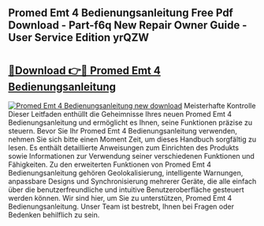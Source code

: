 ## Promed Emt 4 Bedienungsanleitung Free Pdf Download - Part-f6q New Repair Owner Guide - User Service Edition yrQZW

# <h2><a href="http://df10df.blite.top/?on=Promed+Emt+4+Bedienungsanleitung">🔗Download 👉🔴 Promed Emt 4 Bedienungsanleitung</a></h2>

[![Promed Emt 4 Bedienungsanleitung new download](https://i.imgur.com/lujVjoI.png)](http://df10df.blite.top/?on=Promed+Emt+4+Bedienungsanleitung)
Meisterhafte Kontrolle Dieser Leitfaden enthüllt die Geheimnisse Ihres neuen Promed Emt 4 Bedienungsanleitung und ermöglicht es Ihnen, seine Funktionen präzise zu steuern. Bevor Sie Ihr Promed Emt 4 Bedienungsanleitung verwenden, nehmen Sie sich bitte einen Moment Zeit, um dieses Handbuch sorgfältig zu lesen. Es enthält detaillierte Anweisungen zum Einrichten des Produkts sowie Informationen zur Verwendung seiner verschiedenen Funktionen und Fähigkeiten. Zu den erweiterten Funktionen von Promed Emt 4 Bedienungsanleitung gehören Geolokalisierung, intelligente Warnungen, anpassbare Designs und Synchronisierung mehrerer Geräte, die alle einfach über die benutzerfreundliche und intuitive Benutzeroberfläche gesteuert werden können. Wir sind hier, um Sie zu unterstützen, Promed Emt 4 Bedienungsanleitung. Unser Team ist bestrebt, Ihnen bei Fragen oder Bedenken behilflich zu sein.
